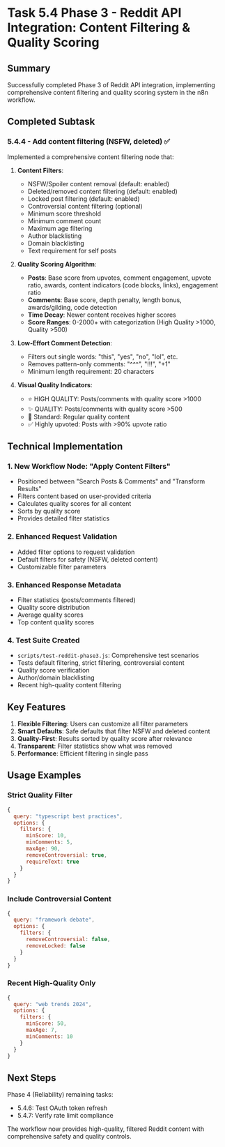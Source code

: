 # Task 5.4 Phase 3 - Reddit API Integration: Content Filtering & Quality Scoring

## Summary

Successfully completed Phase 3 of Reddit API integration, implementing comprehensive content filtering and quality scoring system in the n8n workflow.

## Completed Subtask

### 5.4.4 - Add content filtering (NSFW, deleted) ✅

Implemented a comprehensive content filtering node that:

1. **Content Filters**:
   - NSFW/Spoiler content removal (default: enabled)
   - Deleted/removed content filtering (default: enabled)
   - Locked post filtering (default: enabled)
   - Controversial content filtering (optional)
   - Minimum score threshold
   - Minimum comment count
   - Maximum age filtering
   - Author blacklisting
   - Domain blacklisting
   - Text requirement for self posts

2. **Quality Scoring Algorithm**:
   - **Posts**: Base score from upvotes, comment engagement, upvote ratio, awards, content indicators (code blocks, links), engagement ratio
   - **Comments**: Base score, depth penalty, length bonus, awards/gilding, code detection
   - **Time Decay**: Newer content receives higher scores
   - **Score Ranges**: 0-2000+ with categorization (High Quality >1000, Quality >500)

3. **Low-Effort Comment Detection**:
   - Filters out single words: "this", "yes", "no", "lol", etc.
   - Removes pattern-only comments: "^^^", "!!!", "+1"
   - Minimum length requirement: 20 characters

4. **Visual Quality Indicators**:
   - ⭐ HIGH QUALITY: Posts/comments with quality score >1000
   - ✨ QUALITY: Posts/comments with quality score >500
   - 📄 Standard: Regular quality content
   - ✅ Highly upvoted: Posts with >90% upvote ratio

## Technical Implementation

### 1. New Workflow Node: "Apply Content Filters"
- Positioned between "Search Posts & Comments" and "Transform Results"
- Filters content based on user-provided criteria
- Calculates quality scores for all content
- Sorts by quality score
- Provides detailed filter statistics

### 2. Enhanced Request Validation
- Added filter options to request validation
- Default filters for safety (NSFW, deleted content)
- Customizable filter parameters

### 3. Enhanced Response Metadata
- Filter statistics (posts/comments filtered)
- Quality score distribution
- Average quality scores
- Top content quality scores

### 4. Test Suite Created
- `scripts/test-reddit-phase3.js`: Comprehensive test scenarios
- Tests default filtering, strict filtering, controversial content
- Quality score verification
- Author/domain blacklisting
- Recent high-quality content filtering

## Key Features

1. **Flexible Filtering**: Users can customize all filter parameters
2. **Smart Defaults**: Safe defaults that filter NSFW and deleted content
3. **Quality-First**: Results sorted by quality score after relevance
4. **Transparent**: Filter statistics show what was removed
5. **Performance**: Efficient filtering in single pass

## Usage Examples

### Strict Quality Filter
```javascript
{
  query: "typescript best practices",
  options: {
    filters: {
      minScore: 10,
      minComments: 5,
      maxAge: 90,
      removeControversial: true,
      requireText: true
    }
  }
}
```

### Include Controversial Content
```javascript
{
  query: "framework debate",
  options: {
    filters: {
      removeControversial: false,
      removeLocked: false
    }
  }
}
```

### Recent High-Quality Only
```javascript
{
  query: "web trends 2024",
  options: {
    filters: {
      minScore: 50,
      maxAge: 7,
      minComments: 10
    }
  }
}
```

## Next Steps

Phase 4 (Reliability) remaining tasks:
- 5.4.6: Test OAuth token refresh
- 5.4.7: Verify rate limit compliance

The workflow now provides high-quality, filtered Reddit content with comprehensive safety and quality controls. 